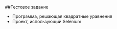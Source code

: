 ##Тестовое задание<br/>
- Программа, решающая квадратные уравнения<br/>
- Проект, использующий Selenium<br/>
